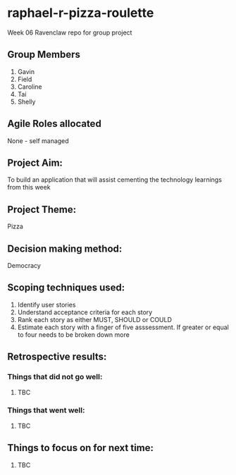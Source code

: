 # raphael-r-pizza-roulette

Week 06 Ravenclaw repo for group project

## Group Members
1. Gavin
2. Field
3. Caroline
4. Tai
5. Shelly

## Agile Roles allocated
None - self managed

## Project Aim:
To build an application that will assist cementing the technology learnings from this week

## Project Theme:
Pizza

## Decision making method:
Democracy

## Scoping techniques used:
1. Identify user stories
2. Understand acceptance criteria for each story
3. Rank each story as either MUST, SHOULD or COULD
4. Estimate each story with a finger of five asssessment.  If greater or equal to four needs to be broken down more

## Retrospective results:
### Things that did not go well:
1. TBC

### Things that went well:
1. TBC

## Things to focus on for next time:
1. TBC
